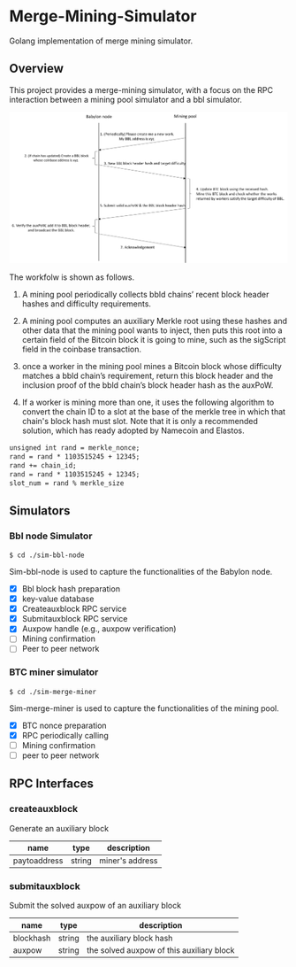 # Merge-Mining-Simulator


Golang implementation of merge mining simulator.

## Overview
This project provides a merge-mining simulator, with a focus on the RPC interaction between a mining pool simulator and a bbl simulator. 

![avatar](mining.png)

The workfolw is shown as follows.

1.	A mining pool periodically collects bbld chains’ recent block header hashes and difficulty requirements.
2.	A mining pool computes an auxiliary Merkle root using these hashes and other data that the mining pool wants to inject, then puts this root into a certain field of the Bitcoin block it is going to mine, such as the sigScript field in the coinbase transaction. 

3.	once a worker in the mining pool mines a Bitcoin block whose difficulty matches a bbld chain’s requirement, return this block header and the inclusion proof of the bbld chain’s block header hash as the auxPoW.

4.	If a worker is mining more than one, it uses the following algorithm to convert the chain ID to a slot at the base of the merkle tree in which that chain's block hash must slot. Note that it is only a recommended solution, which has ready adopted by Namecoin and Elastos.

```
unsigned int rand = merkle_nonce;
rand = rand * 1103515245 + 12345;
rand += chain_id;
rand = rand * 1103515245 + 12345;
slot_num = rand % merkle_size
```

## Simulators

### Bbl node Simulator

```
$ cd ./sim-bbl-node
```

Sim-bbl-node is used to capture the functionalities of the Babylon node.

- [x] Bbl block hash preparation
- [x] key-value database
- [x] Createauxblock RPC service
- [x] Submitauxblock RPC service
- [x] Auxpow handle (e.g., auxpow verification)
- [ ] Mining confirmation 
- [ ] Peer to peer network

### BTC miner simulator

```
$ cd ./sim-merge-miner
```

Sim-merge-miner is used to capture the functionalities of the mining pool.

- [x] BTC nonce preparation
- [x] RPC periodically calling
- [ ] Mining confirmation 
- [ ] peer to peer network

## RPC Interfaces

### createauxblock

Generate an auxiliary block


| name         | type   | description     |
| ------------ | ------ | --------------- |
| paytoaddress | string | miner's address |


### submitauxblock

Submit the solved auxpow of an auxiliary block
 

| name      | type   | description                               |
| --------- | ------ | ----------------------------------------- |
| blockhash | string | the auxiliary block hash                  |
| auxpow    | string | the solved auxpow of this auxiliary block |
